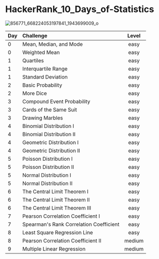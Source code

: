 # HackerRank_10_Days_of-Statistics

![856771_668224053197841_1943699009_o](https://user-images.githubusercontent.com/40190772/45338368-1ad54200-b58d-11e8-8d7c-ff4f08548564.png)



| Day           | Challenge                               | Level |
| :------------ |:--------------------------------------- |:-----:|
| 0             | Mean, Median, and Mode                  | easy  |
| 0             | Weighted Mean                           | easy  |
| 1             | Quartiles                               | easy  |
| 1             | Interquartile Range                     | easy  |
| 1             | Standard Deviation                      | easy  |
| 2             | Basic Probability                       | easy  |
| 2             | More Dice                               | easy  |
| 3             | Compound Event Probability              | easy  |
| 3             | Cards of the Same Suit                  | easy  |
| 3             | Drawing Marbles                         | easy  |
| 4             | Binomial Distribution I                 | easy  |
| 4             | Binomial Distribution II                | easy  |
| 4             | Geometric Distribution I                | easy  |
| 4             | Geometric Distribution II               | easy  |
| 5             | Poisson Distribution I                  | easy  |
| 5             | Poisson Distribution II                 | easy  |
| 5             | Normal Distribution I                   | easy  |
| 5             | Normal Distribution II                  | easy  |
| 6             | The Central Limit Theorem I             | easy  |
| 6             | The Central Limit Theorem II            | easy  |
| 6             | The Central Limit Theorem III           | easy  |
| 7             | Pearson Correlation Coefficient I       | easy  |
| 7             | Spearman's Rank Correlation Coefficient | easy  |
| 8             | Least Square Regression Line            | easy  |
| 8             | Pearson Correlation Coefficient II      | medium|
| 9             | Multiple Linear Regression              | medium|
